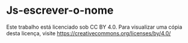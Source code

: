 # Js-escrever-o-nome

Este trabalho está licenciado sob CC BY 4.0. Para visualizar uma cópia desta licença, visite https://creativecommons.org/licenses/by/4.0/
